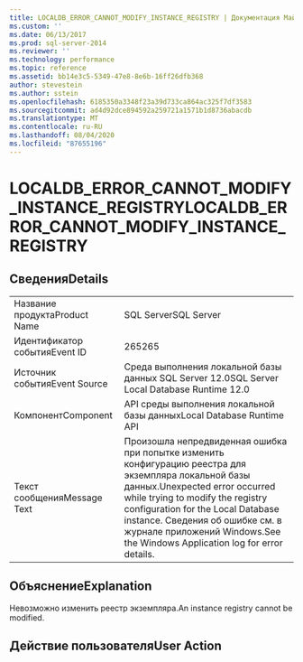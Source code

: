 ```yaml
---
title: LOCALDB_ERROR_CANNOT_MODIFY_INSTANCE_REGISTRY | Документация Майкрософт
ms.custom: ''
ms.date: 06/13/2017
ms.prod: sql-server-2014
ms.reviewer: ''
ms.technology: performance
ms.topic: reference
ms.assetid: bb14e3c5-5349-47e8-8e6b-16ff26dfb368
author: stevestein
ms.author: sstein
ms.openlocfilehash: 6185350a3348f23a39d733ca864ac325f7df3583
ms.sourcegitcommit: ad4d92dce894592a259721a1571b1d8736abacdb
ms.translationtype: MT
ms.contentlocale: ru-RU
ms.lasthandoff: 08/04/2020
ms.locfileid: "87655196"
---
```

# <a name="localdb_error_cannot_modify_instance_registry"></a><span data-ttu-id="7499a-102">LOCALDB_ERROR_CANNOT_MODIFY_INSTANCE_REGISTRY</span><span class="sxs-lookup"><span data-stu-id="7499a-102">LOCALDB_ERROR_CANNOT_MODIFY_INSTANCE_REGISTRY</span></span>
    
## <a name="details"></a><span data-ttu-id="7499a-103">Сведения</span><span class="sxs-lookup"><span data-stu-id="7499a-103">Details</span></span>  
  
|||  
|-|-|  
|<span data-ttu-id="7499a-104">Название продукта</span><span class="sxs-lookup"><span data-stu-id="7499a-104">Product Name</span></span>|<span data-ttu-id="7499a-105">SQL Server</span><span class="sxs-lookup"><span data-stu-id="7499a-105">SQL Server</span></span>|  
|<span data-ttu-id="7499a-106">Идентификатор события</span><span class="sxs-lookup"><span data-stu-id="7499a-106">Event ID</span></span>|<span data-ttu-id="7499a-107">265</span><span class="sxs-lookup"><span data-stu-id="7499a-107">265</span></span>|  
|<span data-ttu-id="7499a-108">Источник события</span><span class="sxs-lookup"><span data-stu-id="7499a-108">Event Source</span></span>|<span data-ttu-id="7499a-109">Среда выполнения локальной базы данных SQL Server 12.0</span><span class="sxs-lookup"><span data-stu-id="7499a-109">SQL Server Local Database Runtime 12.0</span></span>|  
|<span data-ttu-id="7499a-110">Компонент</span><span class="sxs-lookup"><span data-stu-id="7499a-110">Component</span></span>|<span data-ttu-id="7499a-111">API среды выполнения локальной базы данных</span><span class="sxs-lookup"><span data-stu-id="7499a-111">Local Database Runtime API</span></span>|  
|<span data-ttu-id="7499a-112">Текст сообщения</span><span class="sxs-lookup"><span data-stu-id="7499a-112">Message Text</span></span>|<span data-ttu-id="7499a-113">Произошла непредвиденная ошибка при попытке изменить конфигурацию реестра для экземпляра локальной базы данных.</span><span class="sxs-lookup"><span data-stu-id="7499a-113">Unexpected error occurred while trying to modify the registry configuration for the Local Database instance.</span></span> <span data-ttu-id="7499a-114">Сведения об ошибке см. в журнале приложений Windows.</span><span class="sxs-lookup"><span data-stu-id="7499a-114">See the Windows Application log for error details.</span></span>|  
  
## <a name="explanation"></a><span data-ttu-id="7499a-115">Объяснение</span><span class="sxs-lookup"><span data-stu-id="7499a-115">Explanation</span></span>  
 <span data-ttu-id="7499a-116">Невозможно изменить реестр экземпляра.</span><span class="sxs-lookup"><span data-stu-id="7499a-116">An instance registry cannot be modified.</span></span>  
  
## <a name="user-action"></a><span data-ttu-id="7499a-117">Действие пользователя</span><span class="sxs-lookup"><span data-stu-id="7499a-117">User Action</span></span>  
  
